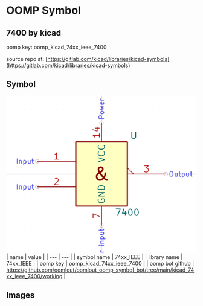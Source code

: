 # OOMP Symbol  
## 7400  by kicad  
  
oomp key: oomp_kicad_74xx_ieee_7400  
  
source repo at: [https://gitlab.com/kicad/libraries/kicad-symbols](https://gitlab.com/kicad/libraries/kicad-symbols)  
## Symbol  
  
[![working.png](working_600.png)](working.png)  
| name | value | 
| --- | --- | 
| symbol name | 74xx_IEEE | 
| library name | 74xx_IEEE | 
| oomp key | oomp_kicad_74xx_ieee_7400 | 
| oomp bot github | https://github.com/oomlout/oomlout_oomp_symbol_bot/tree/main/kicad_74xx_ieee_7400/working | 
## Images  
